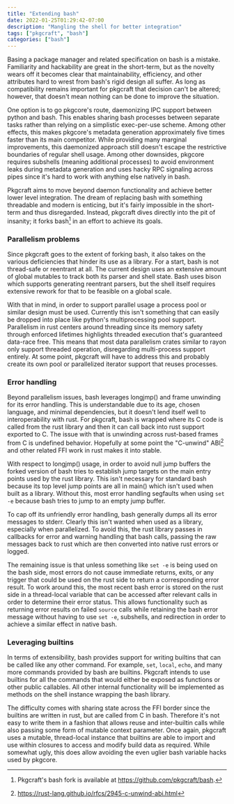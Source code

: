 ```yaml
---
title: "Extending bash"
date: 2022-01-25T01:29:42-07:00
description: "Mangling the shell for better integration"
tags: ["pkgcraft", "bash"]
categories: ["bash"]
---
```


Basing a package manager and related specification on bash is a mistake.
Familiarity and hackability are great in the short-term, but as the novelty
wears off it becomes clear that maintainability, efficiency, and other
attributes hard to wrest from bash's rigid design all suffer. As long as
compatibility remains important for pkgcraft that decision can't be altered;
however, that doesn't mean nothing can be done to improve the situation.

One option is to go pkgcore's route, daemonizing IPC support between python and
bash. This enables sharing bash processes between separate tasks rather than
relying on a simplistic exec-per-use scheme. Among other effects, this makes
pkgcore's metadata generation approximately five times faster than its main
competitor. While providing many marginal improvements, this daemonized
approach still doesn't escape the restrictive boundaries of regular shell
usage. Among other downsides, pkgcore requires subshells (meaning additional
processes) to avoid environment leaks during metadata generation and uses hacky
RPC signaling across pipes since it's hard to work with anything else natively
in bash.

Pkgcraft aims to move beyond daemon functionality and achieve better lower
level integration. The dream of replacing bash with something threadable and
modern is enticing, but it's fairly impossible in the short-term and thus
disregarded. Instead, pkgcraft dives directly into the pit of insanity; it
forks bash[^1] in an effort to achieve its goals.

### Parallelism problems

Since pkgcraft goes to the extent of forking bash, it also takes on the various
deficiencies that hinder its use as a library. For a start, bash is not
thread-safe or reentrant at all. The current design uses an extensive amount of
global mutables to track both its parser and shell state. Bash uses bison which
supports generating reentrant parsers, but the shell itself requires extensive
rework for that to be feasible on a global scale.

With that in mind, in order to support parallel usage a process pool or similar
design must be used. Currently this isn't something that can easily be dropped
into place like python's multiprocessing pool support. Parallelism in rust
centers around threading since its memory safety through enforced lifetimes
highlights threaded execution that's guaranteed data-race free. This means that
most data parallelism crates similar to rayon only support threaded operation,
disregarding multi-process support entirely. At some point, pkgcraft will have
to address this and probably create its own pool or parallelized iterator
support that reuses processes.

### Error handling

Beyond parallelism issues, bash leverages longjmp() and frame unwinding for its
error handling. This is understandable due to its age, chosen language, and
minimal dependencies, but it doesn't lend itself well to interoperability with
rust. For pkgcraft, bash is wrapped where its C code is called from the rust
library and then it can call back into rust support exported to C. The issue
with that is unwinding across rust-based frames from C is undefined behavior.
Hopefully at some point the "C-unwind" ABI[^2] and other related FFI work in
rust makes it into stable.

With respect to longjmp() usage, in order to avoid null jump buffers the forked
version of bash tries to establish jump targets on the main entry points used
by the rust library. This isn't necessary for standard bash because its top
level jump points are all in main() which isn't used when built as a library.
Without this, most error handling segfaults when using `set -e` because bash
tries to jump to an empty jump buffer.

To cap off its unfriendly error handling, bash generally dumps all its error
messages to stderr. Clearly this isn't wanted when used as a library,
especially when parallelized. To avoid this, the rust library passes in
callbacks for error and warning handling that bash calls, passing the raw
messages back to rust which are then converted into native rust errors or
logged.

The remaining issue is that unless something like `set -e` is being used on the
bash side, most errors do not cause immediate returns, exits, or any trigger
that could be used on the rust side to return a corresponding error result. To
work around this, the most recent bash error is stored on the rust side in a
thread-local variable that can be accessed after relevant calls in order to
determine their error status. This allows functionality such as returning error
results on failed `source` calls while retaining the bash error message without
having to use `set -e`, subshells, and redirection in order to achieve a
similar effect in native bash.

### Leveraging builtins

In terms of extensibility, bash provides support for writing builtins that can
be called like any other command. For example, `set`, `local`, `echo`, and many
more commands provided by bash are builtins. Pkgcraft intends to use builtins
for all the commands that would either be exposed as functions or other public
callables. All other internal functionality will be implemented as methods
on the shell instance wrapping the bash library.

The difficulty comes with sharing state across the FFI border since the
builtins are written in rust, but are called from C in bash. Therefore it's not
easy to write them in a fashion that allows reuse and inter-builtin calls while
also passing some form of mutable context parameter. Once again, pkgcraft uses
a mutable, thread-local instance that builtins are able to import and use
within closures to access and modify build data as required. While somewhat
ugly, this does allow avoiding the even uglier bash variable hacks used by
pkgcore.

[^1]: Pkgcraft's bash fork is available at https://github.com/pkgcraft/bash.
[^2]: https://rust-lang.github.io/rfcs/2945-c-unwind-abi.html
